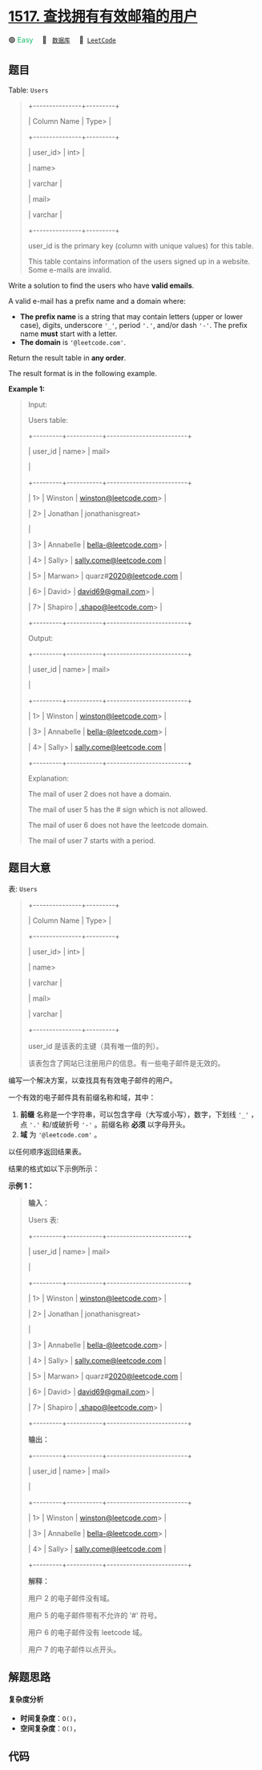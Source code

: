 # [1517. 查找拥有有效邮箱的用户](https://leetcode.com/problems/find-users-with-valid-e-mails)

🟢 <font color=#15bd66>Easy</font>&emsp; 🔖&ensp; [`数据库`](/leetcode-js/outline/tag/database.md)&emsp; 🔗&ensp;[`LeetCode`](https://leetcode.com/problems/find-users-with-valid-e-mails)

## 题目

Table: `Users`

> 
> 
> 
> 
> 
> +---------------+---------+
> 
> | Column Name   | Type> 
> |
> 
> +---------------+---------+
> 
> | user_id> 
>    | int> 
>  |
> 
> | name> 
> > 
>   | varchar |
> 
> | mail> 
> > 
>   | varchar |
> 
> +---------------+---------+
> 
> user_id is the primary key (column with unique values) for this table.
> 
> This table contains information of the users signed up in a website. Some e-mails are invalid.
> 
> 



Write a solution to find the users who have **valid emails**.

A valid e-mail has a prefix name and a domain where:

  * **The prefix name** is a string that may contain letters (upper or lower case), digits, underscore `'_'`, period `'.'`, and/or dash `'-'`. The prefix name **must** start with a letter.
  * **The domain** is `'@leetcode.com'`.

Return the result table in **any order**.

The result format is in the following example.



**Example 1:**

> Input: 
> 
> Users table:
> 
> +---------+-----------+-------------------------+
> 
> | user_id | name> 
>   | mail> 
> > 
> > 
> > 
> > 
> |
> 
> +---------+-----------+-------------------------+
> 
> | 1> 
>    | Winston   | winston@leetcode.com> 
> |
> 
> | 2> 
>    | Jonathan  | jonathanisgreat> 
> > 
>  |
> 
> | 3> 
>    | Annabelle | bella-@leetcode.com> 
>  |
> 
> | 4> 
>    | Sally> 
>  | sally.come@leetcode.com |
> 
> | 5> 
>    | Marwan> 
> | quarz#2020@leetcode.com |
> 
> | 6> 
>    | David> 
>  | david69@gmail.com> 
>    |
> 
> | 7> 
>    | Shapiro   | .shapo@leetcode.com> 
>  |
> 
> +---------+-----------+-------------------------+
> 
> Output: 
> 
> +---------+-----------+-------------------------+
> 
> | user_id | name> 
>   | mail> 
> > 
> > 
> > 
> > 
> |
> 
> +---------+-----------+-------------------------+
> 
> | 1> 
>    | Winston   | winston@leetcode.com> 
> |
> 
> | 3> 
>    | Annabelle | bella-@leetcode.com> 
>  |
> 
> | 4> 
>    | Sally> 
>  | sally.come@leetcode.com |
> 
> +---------+-----------+-------------------------+
> 
> Explanation: 
> 
> The mail of user 2 does not have a domain.
> 
> The mail of user 5 has the # sign which is not allowed.
> 
> The mail of user 6 does not have the leetcode domain.
> 
> The mail of user 7 starts with a period.
> 
> 


## 题目大意

表: `Users`

> 
> 
> 
> 
> 
> +---------------+---------+
> 
> | Column Name   | Type> 
> |
> 
> +---------------+---------+
> 
> | user_id> 
>    | int> 
>  |
> 
> | name> 
> > 
>   | varchar |
> 
> | mail> 
> > 
>   | varchar |
> 
> +---------------+---------+
> 
> user_id 是该表的主键（具有唯一值的列）。
> 
> 该表包含了网站已注册用户的信息。有一些电子邮件是无效的。
> 
> 



编写一个解决方案，以查找具有有效电子邮件的用户。

一个有效的电子邮件具有前缀名称和域，其中：

  1.  **前缀** 名称是一个字符串，可以包含字母（大写或小写），数字，下划线 `'_'` ，点 `'.'` 和/或破折号 `'-'` 。前缀名称 **必须** 以字母开头。
  2. **域** 为 `'@leetcode.com'` 。

以任何顺序返回结果表。

结果的格式如以下示例所示：



**示例 1：**

> 
> 
> 
> 
> 
> **输入：**
> 
> Users 表:
> 
> +---------+-----------+-------------------------+
> 
> | user_id | name> 
>   | mail> 
> > 
> > 
> > 
> > 
> |
> 
> +---------+-----------+-------------------------+
> 
> | 1> 
>    | Winston   | winston@leetcode.com> 
> |
> 
> | 2> 
>    | Jonathan  | jonathanisgreat> 
> > 
>  |
> 
> | 3> 
>    | Annabelle | bella-@leetcode.com> 
>  |
> 
> | 4> 
>    | Sally> 
>  | sally.come@leetcode.com |
> 
> | 5> 
>    | Marwan> 
> | quarz#2020@leetcode.com |
> 
> | 6> 
>    | David> 
>  | david69@gmail.com> 
>    |
> 
> | 7> 
>    | Shapiro   | .shapo@leetcode.com> 
>  |
> 
> +---------+-----------+-------------------------+
> 
> **输出：**
> 
> +---------+-----------+-------------------------+
> 
> | user_id | name> 
>   | mail> 
> > 
> > 
> > 
> > 
> |
> 
> +---------+-----------+-------------------------+
> 
> | 1> 
>    | Winston   | winston@leetcode.com> 
> |
> 
> | 3> 
>    | Annabelle | bella-@leetcode.com> 
>  |
> 
> | 4> 
>    | Sally> 
>  | sally.come@leetcode.com |
> 
> +---------+-----------+-------------------------+
> 
> **解释：**
> 
> 用户 2 的电子邮件没有域。 
> 
> 用户 5 的电子邮件带有不允许的 '#' 符号。
> 
> 用户 6 的电子邮件没有 leetcode 域。 
> 
> 用户 7 的电子邮件以点开头。
> 
> 


## 解题思路

#### 复杂度分析

- **时间复杂度**：`O()`，
- **空间复杂度**：`O()`，

## 代码

```javascript

```